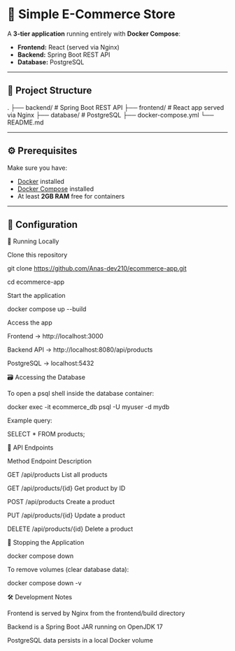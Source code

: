 # 🛒 Simple E-Commerce Store

A **3-tier application** running entirely with **Docker Compose**:

- **Frontend:** React (served via Nginx)
- **Backend:** Spring Boot REST API
- **Database:** PostgreSQL

---

## 📂 Project Structure

.
├── backend/ # Spring Boot REST API
├── frontend/ # React app served via Nginx
├── database/ # PostgreSQL
├── docker-compose.yml
└── README.md

---

## ⚙️ Prerequisites

Make sure you have:

- [Docker](https://docs.docker.com/get-docker/) installed  
- [Docker Compose](https://docs.docker.com/compose/install/) installed  
- At least **2GB RAM** free for containers

---

## 🔑 Configuration

🚀 Running Locally

Clone this repository

git clone https://github.com/Anas-dev210/ecommerce-app.git

cd ecommerce-app

Start the application

docker compose up --build

Access the app

Frontend → http://localhost:3000

Backend API → http://localhost:8080/api/products

PostgreSQL → localhost:5432

🗃 Accessing the Database

To open a psql shell inside the database container:

docker exec -it ecommerce_db psql -U myuser -d mydb

Example query:

SELECT * FROM products;

📡 API Endpoints

Method	Endpoint	Description

GET	/api/products	List all products


GET	/api/products/{id}	Get product by ID

POST	/api/products	Create a product

PUT	/api/products/{id}	Update a product

DELETE	/api/products/{id}	Delete a product

🛑 Stopping the Application

docker compose down

To remove volumes (clear database data):

docker compose down -v

🛠 Development Notes

Frontend is served by Nginx from the frontend/build directory

Backend is a Spring Boot JAR running on OpenJDK 17

PostgreSQL data persists in a local Docker volume
